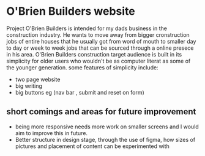 # O'Brien Builders website
Project O'Brien Builders is intended for my dads business in the construction industry. He wants to move away from bigger cronstruction jobs of entire houses that he usually got from word of mouth to smaller day to day or week to week jobs that can be sourced through a online presece in his area.
O'Brien Builders construction target audience is built in its simplicity for older users who wouldn't be as computer literat as some of the younger generation. some features of simplicity include:
<ul>
<li>two page website</li>
<li>big writing </li>
<li>big buttons eg (nav bar , submit and reset on form)</li>
</ul>

## short comings and areas for future improvement
<ul>
<li>being more responsive needs more work on smaller screens and I would aim to improve this in future.
</li>
<li>Better structure in design stage, through the use of figma, how sizes of pictures and placement of content can be experimented with</li>
</ul>
